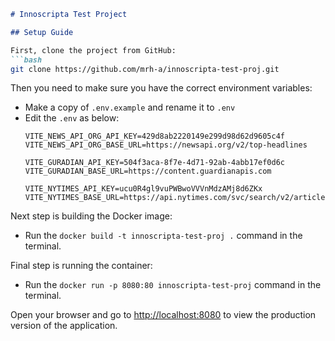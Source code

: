 ```markdown
# Innoscripta Test Project

## Setup Guide

First, clone the project from GitHub:
```bash
git clone https://github.com/mrh-a/innoscripta-test-proj.git
```

Then you need to make sure you have the correct environment variables:
- Make a copy of `.env.example` and rename it to `.env`
- Edit the `.env` as below:
  ```dotenv
  VITE_NEWS_API_ORG_API_KEY=429d8ab2220149e299d98d62d9605c4f
  VITE_NEWS_API_ORG_BASE_URL=https://newsapi.org/v2/top-headlines

  VITE_GURADIAN_API_KEY=504f3aca-8f7e-4d71-92ab-4abb17ef0d6c
  VITE_GURADIAN_BASE_URL=https://content.guardianapis.com

  VITE_NYTIMES_API_KEY=ucu0R4gl9vuPWBwoVVVnMdzAMj8d6ZKx
  VITE_NYTIMES_BASE_URL=https://api.nytimes.com/svc/search/v2/articlesearch.json
  ```

Next step is building the Docker image:
- Run the `docker build -t innoscripta-test-proj .` command in the terminal.

Final step is running the container:
- Run the `docker run -p 8080:80 innoscripta-test-proj` command in the terminal.

Open your browser and go to [http://localhost:8080](http://localhost:8080) to view the production version of the application.
```